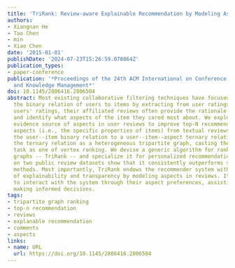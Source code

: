 ```yaml
---
title: 'TriRank: Review-aware Explainable Recommendation by Modeling Aspects'
authors:
- Xiangnan He
- Tao Chen
- min
- Xiao Chen
date: '2015-01-01'
publishDate: '2024-07-23T15:26:59.078864Z'
publication_types:
- paper-conference
publication: '*Proceedings of the 24th ACM International on Conference on Information
  and Knowledge Management*'
doi: 10.1145/2806416.2806504
abstract: Most existing collaborative filtering techniques have focused on modeling
  the binary relation of users to items by extracting from user ratings. Aside from
  users' ratings, their affiliated reviews often provide the rationale for their ratings
  and identify what aspects of the item they cared most about. We explore the rich
  evidence source of aspects in user reviews to improve top-N recommendation. By extracting
  aspects (i.e., the specific properties of items) from textual reviews, we enrich
  the user--item binary relation to a user--item--aspect ternary relation. We model
  the ternary relation as a heterogeneous tripartite graph, casting the recommendation
  task as one of vertex ranking. We devise a generic algorithm for ranking on tripartite
  graphs -- TriRank -- and specialize it for personalized recommendation. Experiments
  on two public review datasets show that it consistently outperforms state-of-the-art
  methods. Most importantly, TriRank endows the recommender system with a higher degree
  of explainability and transparency by modeling aspects in reviews. It allows users
  to interact with the system through their aspect preferences, assisting users in
  making informed decisions.
tags:
- tripartite graph ranking
- top-n recommendation
- reviews
- explanable recommendation
- comments
- aspects
links:
- name: URL
  url: https://doi.org/10.1145/2806416.2806504
---
```

